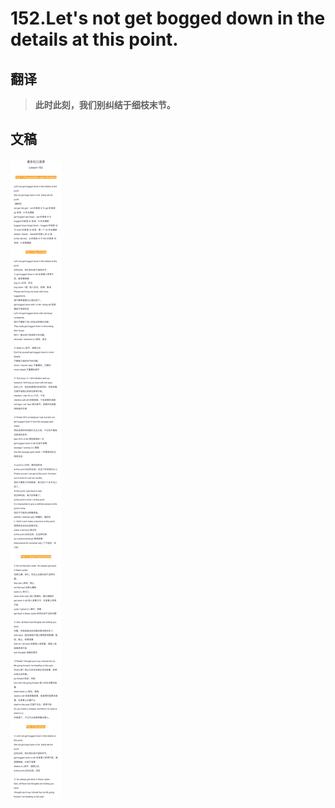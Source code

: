 # 152.Let's not get bogged down in the details at this point.

## 翻译

> **此时此刻，我们别纠结于细枝末节。**

## 文稿

![](img/152.jpg)


